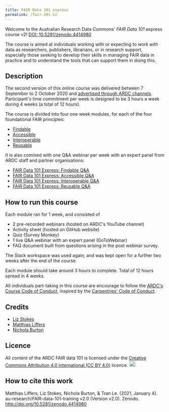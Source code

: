 ```yaml
---
title: FAIR Data 101 express
permalink: /fair-101-v2
---
```


Welcome to the Australian Research Data Commons' *FAIR Data 101* express course v2!
[DOI: 10.5281/zenodo.4414980](https://doi.org/10.5281/zenodo.4414980)

The course is aimed at individuals working with or expecting to work with data as researchers, publishers, librarians, or in research support, especially those seeking to develop their skills in managing FAIR data in practice and to understand the tools that can support them in doing this.

## Description
The second version of this online course was delivered between 7 September to 2 October 2020 and [advertised through ARDC channels](https://ardc.edu.au/events/fair-data-101-express/).
Participant's time commitment per week is designed to be 3 hours a week during 4 weeks (a total of 12 hours).

The course is divided into four one week modules, for each of the four foundational FAIR  principles:
* [Findable](/findable)
* [Accessible](/accessible)
* [Interoperable](/interoperable)
* [Reusable](/reusable)

It is also comined with one Q&A webinar per week with an expert panel from ARDC staff and partner organisations:

* [FAIR Data 101 Express: Findable Q&A](https://www.youtube.com/watch?v=6KAR4jJVK8I)
* [FAIR Data 101 Express: Accessible Q&A](https://www.youtube.com/watch?v=0tR-K7DKD3Q)
* [FAIR Data 101 Express: Interoperable Q&A](https://www.youtube.com/watch?v=ZeK9z-gLH5Y)
* [FAIR Data 101 Express: Reusable Q&A](https://www.youtube.com/watch?v=55z2WcR1tgk)

## How to run this course

Each module ran for 1 week, and consisted of
* 2 pre-recorded webinars (hosted on ARDC's YouTube channel)
* Activity sheet (hosted on GitHub website)
* Quiz (Survey Monkey)
* 1 live Q&A webinar with an expert panel (GoToWebinar)
* FAQ document built from questions arising in the post webinar survey.

The Slack workspace was used again; and was kept open for a further two weeks after the end of the course.

Each module should take around 3 hours to complete. Total of 12 hours spread in 4 weeks.

All individuals part-taking in this course are encourage to follow the [ARDC's Course Code of Conduct](https://tiny.cc/code-conduct), inspired
by the [Carpentries' Code of Conduct](https://docs.carpentries.org/topic_folders/policies/code-of-conduct.html).

## Credits

* [Liz Stokes](https://orcid.org/0000-0002-2973-5647)
* [Matthias Liffers](https://orcid.org/0000-0002-3639-2080)
* [Nichola Burton](https://orcid.org/0000-0003-4470-4846)

## Licence
All content of the ARDC FAIR data 101 is licensed under the [Creative Commons Attribution 4.0 International (CC BY 4.0)](https://creativecommons.org/licenses/by/4.0/) licence. 
<a href="https://creativecommons.org/licenses/by/4.0/"><img src="https://mirrors.creativecommons.org/presskit/buttons/80x15/png/by.png" height="20"/></a>

## How to cite this work
Matthias Liffers, Liz Stokes, Nichola Burton, & Tran Le. (2021, January 4). au-research/FAIR-data-101-training v2.0 (Version v2.0). Zenodo. http://doi.org/10.5281/zenodo.4414980
